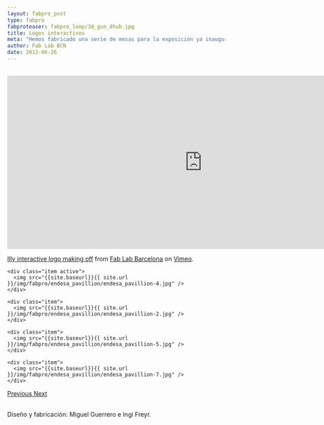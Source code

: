 ```yaml
---
layout: fabpro_post
type: fabpro
fabproteaser: fabpro_loop/3d_gun_dhub.jpg
title: Logos interactivos
meta: "Hemos fabricado una serie de mesas para la exposición ya inaugurada el 19 de Junio con motivo del cierre del máster de este año y donde se pueden ver algunos de los trabajos de los estudiantes."
author: Fab Lab BCN
date: 2012-06-26
---
```

<br>

<iframe src="https://player.vimeo.com/video/149680831" width="900" height="400" frameborder="0" webkitallowfullscreen mozallowfullscreen allowfullscreen></iframe>
<p><a href="https://vimeo.com/149680831">Illy interactive  logo making off</a> from <a href="https://vimeo.com/fablabbcn">Fab Lab Barcelona</a> on <a href="https://vimeo.com">Vimeo</a>.</p>

<!----- Image Slider ----------------------------- Image Slider -------------->


<div id="carousel-example-generic" class="carousel slide" data-ride="carousel">

<!--------------- Wrapper for slides --------------->

  <div class="carousel-inner" role="listbox">
   
    <div class="item active">
      <img src="{{site.baseurl}}{{ site.url }}/img/fabpro/endesa_pavillion/endesa_pavillion-4.jpg" />
    </div>
    
    <div class="item">
      <img src="{{site.baseurl}}{{ site.url }}/img/fabpro/endesa_pavillion/endesa_pavillion-2.jpg" />
    </div>
    
    <div class="item">
      <img src="{{site.baseurl}}{{ site.url }}/img/fabpro/endesa_pavillion/endesa_pavillion-5.jpg" />
    </div>
    
    <div class="item">
      <img src="{{site.baseurl}}{{ site.url }}/img/fabpro/endesa_pavillion/endesa_pavillion-7.jpg" />
    </div>
 
  </div>

<!-------------------- Controls --------------------->

  <a class="left carousel-control" href="#carousel-example-generic" role="button" data-slide="prev">
    <span class="glyphicon glyphicon-chevron-left" aria-hidden="true"></span>
    <span class="sr-only">Previous</span>
  </a>
  <a class="right carousel-control" href="#carousel-example-generic" role="button" data-slide="next">
    <span class="glyphicon glyphicon-chevron-right" aria-hidden="true"></span>
    <span class="sr-only">Next</span>
  </a>
</div>

<!----- Image Slider ----------------------------- Image Slider -------------->

<br>

Diseño y fabricación: Miguel Guerrero e Ingi Freyr.